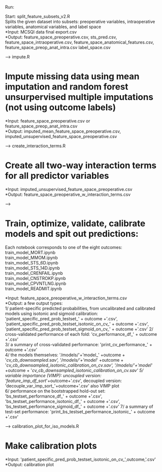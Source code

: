 
Run:

Start: 
split_feature_subsets_v2.R  
Splits the given dataset into subsets: preoperative variables, intraoperative variables, anatomical variables, and label space  
*Input: MCSQI data final export.csv  
*Output: feature_space_preoperative.csv, sts_pred.csv, feature_space_intraoperative.csv, feature_space_anatomical_features.csv, feature_space_preop_anat_intra.csv
label_space.csv  


--> 
impute.R  
# Impute missing data using mean imputation and random forest unsurpervised multiple imputations (not using outcome labels)  
*Input: feature_space_preoperative.csv or feature_space_preop_anat_intra.csv  
*Output: imputed_mean_feature_space_preoperative.csv, imputed_unsupervised_feature_space_preoperative.csv  
  
  
-->
create_interaction_terms.R  
# Create all two-way interaction terms for all predictor variables  
*Input: imputed_unsupervised_feature_space_preoperative.csv  
*Output: feature_space_preoperative_w_interaction_terms.csv  


--> 
# Train, optimize, validate, calibrate models and spit out predictions: 
Each notebook corresponds to one of the eight outcomes:  
train_model_MORT.ipynb  
train_model_MMOM.ipynb  
train_model_STS_6D.ipynb  
train_model_STS_14D.ipynb  
train_model_CRENFAIL.ipynb  
train_model_CNSTROKP.ipynb  
train_model_CPVNTLNG.ipynb  
train_model_READMIT.ipynb  
    
*Input: feature_space_preoperative_w_interaction_terms.csv  
*Output: a few output types:   
1/ patient-specific predicted probabilities, from uncalibrated and calibrated models using isotonic and sigmoid calibration: 'patient_specific_pred_prob_testset_' + outcome +'.csv', 'patient_specific_pred_prob_testset_isotonic_on_cv_' + outcome +'.csv', 'patient_specific_pred_prob_testset_sigmoid_on_cv_' + outcome +'.csv'
2/ cross-validated performance of each fold: 'cv_performance_df_' + outcome +'.csv'  
3/ a summary of cross-validated performance: 'print_cv_performance_' + outcome +'.csv'  
4/ the models themselves: '/models/'+'model_' +outcome + '_cv_cb_downsampled.sav', '/models/'+'model_' +outcome + '_cv_cb_downsampled_isotonic_calibration_on_cv.sav', '/models/'+'model_' +outcome + '_cv_cb_downsampled_isotonic_calibration_on_cv.sav'
5/ variable importance (VIMP): uncoupled version: 'feature_imp_df_sort_'+outcome+'.csv', decoupled version: 'decouple_var_imp_sort_'+outcome+'.csv'
also VIMP plot  
6/ performance on the bootstrapped hold-out set: 'bs_testset_performance_df_' + outcome +'.csv', 'bs_testset_performance_isotonic_df_' + outcome +'.csv', 'bs_testset_performance_sigmoid_df_' + outcome +'.csv'
7/ a summary of test-set performance: 'print_bs_testset_performance_isotonic_' + outcome +'.csv'  

  
-->
calibration_plot_for_iso_models.R  
# Make calibration plots   
*Input: 'patient_specific_pred_prob_testset_isotonic_on_cv_',outcome,'.csv'    
*Output: calibration plot  
